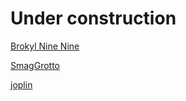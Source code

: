# Under construction

[Brokyl Nine Nine](/Write-up/THM/BrooklynNineNine.md)

[SmagGrotto](/Write-up/THM/SmagGrotto.md)

[joplin](/Write-up/THM/joplin.md)
